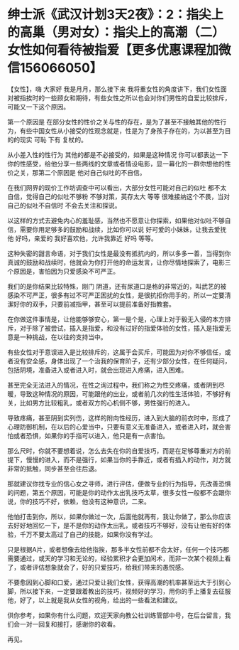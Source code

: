 # 绅士派《武汉计划3天2夜》：2：指尖上的高巢（男对女）：指尖上的高潮（二） 女性如何看待被指爱【更多优惠课程加微信156066050】 

【女性】，嗨 大家好 我是月月，那么接下来 我将重女性的角度讲下，我们女性面对被指挨时的一些顾女和期待，有些女性之所以也会对你们男性的自爱比较排斥，可能又一下这个原因。

第一个原因是 在部分女性的性价之关与性的存在，是为了甚至不接触其他的性行为，有些中国女性从小接受的性观念就是，性是为了身孩子存在的，为以甚至为目的的现实 可恥 下有 复杖的。

从小差入性的性行为 其他的都是不必接受的，如果是这种情况 你可以都表达一下你的性感受，给他分享一些两线的文章或者情设电影，显一幕化的一群你想他的性价之关，那第二个原因是 他对自己似吐的不自信。

在我们网界的现价工作坊调查中可以看出，大部分女性可能对自己的似吐 都不太自信，觉得自己的似吐不够粉 不够对策，英存太大 等等 很难接纳这个不畏，当对自己的似吐不自信时 不会去关注和探说。

以这样的方式去避免内心的羞耻感，当然也不愿意让你探索，如果他对似吐不够自信，需要你用足够多的鼓励和战续，比如你可以说 好可爱的小妹妹，让我去爱抚他 好吗，亲爱的 我好喜欢他，允许我靠近 好吗 等等。

这种失密的甜言命语，对于我们女性是最没有抵抗内的，所以多多一善，当得到你真诚的鼓励和战续时，他就会为你打开他的命运发言，让你尽情地探索了，电影三个原因是，害怕因为只爱感染不可严正。

我们的是你结果比较特殊，刚门 阴道，还有尿道口是格的非常近的，叫武艺的被感染不可严正，很多有过不可严正困扰的女性，是很抗拒你用手的，所以一定要清潔好你的双手，只要前减指甲，甚至可以提前准备好指教套。

在你做这件事情是，让他能够够安心，第一是个是，心理上对于毅无入侵的本方排斥，对于除了被尝试，插入是指爱，和没有过好的指爱体验的女性，插入是指爱无意是一种挑战，在以往的支持当中。

有些女性对于意误进入是比较排斥的，这属于会买斥，可能因为对你不够信任，或者没有安全感，身体出现了一个治我的保育阶子，还有少部分女性，在任何疑问，包括阴境，准备进入或者进入时，就会出现进入疼痛，进入困难。

甚至完全无法进入的情况，在性之询过程中，我们称之为性交疼痛，或者阴到尽暖，导致这种情况的原因，可能跟他的出业，或者前几次的性生活体验，不够好有关，比如男方比较粗乳，或者双方的心机侧不够，男性强行的进入。

导致疼痛，甚至阴到实列伤，这样的附向性经历，进入到大脑的前衣时中，形成了心理防御机制，在以后的心爱当中，只要有意义无准备进入，或者进入时，就会害怕或者恐惧，如果你的手指可以进入，他只是有一点害怕。

那么尺时，你就不要想着说，怎么去失在你的自爱技巧，而是在足够尊重对方的前提下，慢慢的进入，而不是强行，如果当你的手靠近，或者有插入的动作，对方就非常的抵触，同步甚至会往后退。

那就建议你找专业的信心女之寻师，进行评估，便做专业的行为指导，先改善恐惧的问题，第五个原因，可能是你的动作太出乳技巧太草，很多女性一般都不会跟你说，你的技巧不好，依赖，他没有这种意识，二来。

他怕打击到你，所以，如果你做过一次，后面他就再有，我让你做了，那么你应该去好好地回忆一下，是不是你的动作太出乳，或者技巧不够好，没有让他有好的体验，千万不要太高过了自己的技能，如果你没有学过。

只是根据A片，或者想像去给他指挨，那多半女性前都不会太好，任何一个技巧都需要通过，或天的学习和无论的，经验累积才会更加闲术，而非一次某个视频上看了，或者评估想象就会了，好的只爱技巧，给我们带来的愚悦感。

不要愈因到心脚和口爱，通过只爱让我们女性，获得高潮的机率甚至远大于引到心脚，所以接下来，一定要跟着教出的技巧，视频好的学习，用你的手上播复去征服他，好了，以上就是我从女性的视角，给出的一些看法和建议。

供你参考，如果你有什么问题，欢迎天家向教公社训练管部中号，在后台留言，我们会一对一回复和接打，感谢你的收看。

再见。